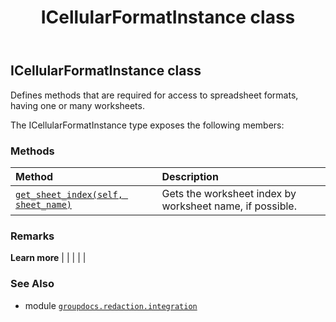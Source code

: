 ﻿---
title: ICellularFormatInstance class
second_title: GroupDocs.Redaction for Python via .NET API References
description: 
type: docs
weight: 30
url: /python-net/groupdocs.redaction.integration/icellularformatinstance/
is_root: false
---

## ICellularFormatInstance class

Defines methods that are required for access to spreadsheet formats, having one or many worksheets.



The ICellularFormatInstance type exposes the following members:

### Methods
| Method | Description |
| :- | :- |
| [`get_sheet_index(self, sheet_name)`](/redaction/python-net/groupdocs.redaction.integration/icellularformatinstance/get_sheet_index/#str) | Gets the worksheet index by worksheet name, if possible. |



### Remarks 


**Learn more** |
|
 |
 |
 |

### See Also
* module [`groupdocs.redaction.integration`](..)
